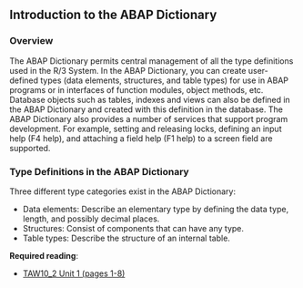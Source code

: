 ## Introduction to the ABAP Dictionary

### Overview
The ABAP Dictionary permits central management of all the type definitions used in the R/3 System.
In the ABAP Dictionary, you can create user-defined types (data elements, structures, and table types) for use in ABAP programs or in interfaces of function modules, object methods, etc. Database objects such as tables, indexes and views can also be defined in the ABAP Dictionary and created with this definition in the database.
The ABAP Dictionary also provides a number of services that support program development. For example, setting and releasing locks, defining an input help (F4 help), and attaching a field help (F1 help) to a screen field are supported.

### Type Definitions in the ABAP Dictionary
Three different type categories exist in the ABAP Dictionary:
- Data elements: Describe an elementary type by defining the data type, length, and possibly decimal places.
- Structures: Consist of components that can have any type.
- Table types: Describe the structure of an internal table.

**Required reading**:
- [TAW10_2 Unit 1 (pages 1-8)](https://msggroup.sharepoint.com/:b:/r/sites/msteams_f974e3/Freigegebene%20Dokumente/General/SAP%20Summer%20School%202023/Training%20materials/TAW/TAW10_2_EN_Col92_FV_Part_NSC.pdf?csf=1&web=1&e=qJJmzd)



